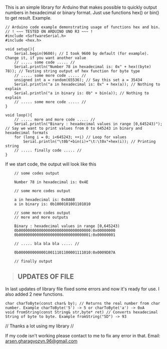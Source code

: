 This is an simple library for Arduino that makes possible to quickly output numbers in hexadecimal or binary format.
Just use functions hex() or bin() to get result. Example.
```arduino
// Arduino code example demonstrating usage of functions hex and bin.
// ! ~~~ TESTED ON ARDUINO UNO R3 ~~~ !
#include <SoftwareSerial.h>
#include <hex.h>

void setup(){
	Serial.begin(9600); // I took 9600 by default (for example). Change it, if you want another value
	// ..... some code ..... //
	Serial.println("Number 78 in hexadecimal is: 0x" + hex((byte) 78)); // Testing string output of hex function for byte type
	// ..... some more code ..... //
	unsigned int a = random(65536); // Say this set a = 35434
	Serial.println("a in hexadecimal is: 0x" + hex(a)); // Nothing to explain
	Serial.println("a in binary is: 0b" + bin(a)); // Nothing to explain
	// ..... some more code ..... //
}

void loop(){
	// ..... more and more code ..... //
	Serial.println("Binary : hexadecimal values in range [0,645243)"); // Say we want to print values from 0 to 645243 in binary and hexadecimal formats
	for (long i = 0; i<645243; ++i) // Loop for values
		Serial.println("\t0b"+bin(i)+"\t:\t0x"+hex(i)); // Printing string
	// ..... finally code ..... //
}
```

If we start code, the output will look like this
```
	// some codes output
	
	Number 78 in hexadecimal is: 0x4E
	
	// some more codes output
	
	a in hexadecimal is: 0x8A6B
	a in binary is: 0b‭1000101001101010
	
	// some more codes output
	// more and more outputs
	
	Binary : hexadecimal values in range [0,645243)
	0b00000000000000000000000000000000:0x00000000
	0b00000000000000000000000000000001:0x00000001
	
	// ..... bla bla bla ..... //
	
	0b‭00000000000010011101100001111010‬:0x000‭9D87A
	
	// finally output
```
>##   UPDATES OF FILE

In last updates of library file fixed some errors and now it's ready for use. I also added 2 new functions.
```arduino
char charToByte(const char& by); // Returns the real number from char number. Example charToByte('5') -> 5 or charToByte('a') -> 0xA
void fromString(const String& str,byte* ret) // Converts hexadecimal String of byte to byte. Example fromString("5D") -> 93
```

// Thanks a lot using my library //

If my code isn't working please contact to me to fix any error in that. Email: arsen.gharagyozyn.96@gmail.com
